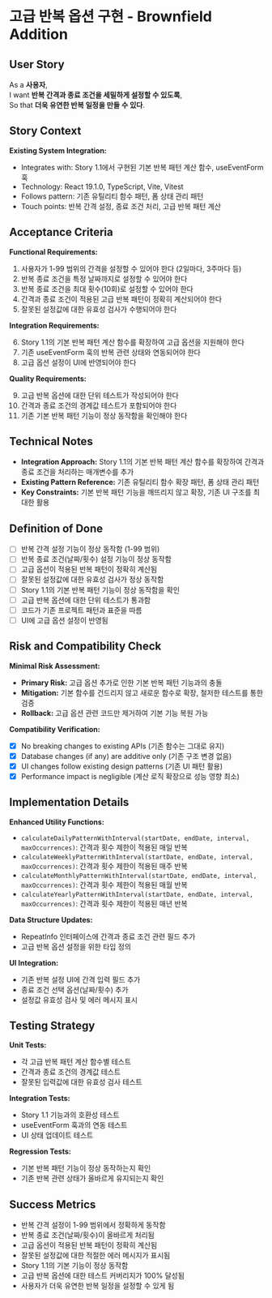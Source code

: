 # 고급 반복 옵션 구현 - Brownfield Addition

## User Story

As a **사용자**,  
I want **반복 간격과 종료 조건을 세밀하게 설정할 수 있도록**,  
So that **더욱 유연한 반복 일정을 만들 수 있다**.

## Story Context

**Existing System Integration:**

- Integrates with: Story 1.1에서 구현된 기본 반복 패턴 계산 함수, useEventForm 훅
- Technology: React 19.1.0, TypeScript, Vite, Vitest
- Follows pattern: 기존 유틸리티 함수 패턴, 폼 상태 관리 패턴
- Touch points: 반복 간격 설정, 종료 조건 처리, 고급 반복 패턴 계산

## Acceptance Criteria

**Functional Requirements:**

1. 사용자가 1-99 범위의 간격을 설정할 수 있어야 한다 (2일마다, 3주마다 등)
2. 반복 종료 조건을 특정 날짜까지로 설정할 수 있어야 한다
3. 반복 종료 조건을 최대 횟수(10회)로 설정할 수 있어야 한다
4. 간격과 종료 조건이 적용된 고급 반복 패턴이 정확히 계산되어야 한다
5. 잘못된 설정값에 대한 유효성 검사가 수행되어야 한다

**Integration Requirements:**

6. Story 1.1의 기본 반복 패턴 계산 함수를 확장하여 고급 옵션을 지원해야 한다
7. 기존 useEventForm 훅의 반복 관련 상태와 연동되어야 한다
8. 고급 옵션 설정이 UI에 반영되어야 한다

**Quality Requirements:**

9. 고급 반복 옵션에 대한 단위 테스트가 작성되어야 한다
10. 간격과 종료 조건의 경계값 테스트가 포함되어야 한다
11. 기존 기본 반복 패턴 기능이 정상 동작함을 확인해야 한다

## Technical Notes

- **Integration Approach:** Story 1.1의 기본 반복 패턴 계산 함수를 확장하여 간격과 종료 조건을 처리하는 매개변수를 추가
- **Existing Pattern Reference:** 기존 유틸리티 함수 확장 패턴, 폼 상태 관리 패턴
- **Key Constraints:** 기본 반복 패턴 기능을 깨뜨리지 않고 확장, 기존 UI 구조를 최대한 활용

## Definition of Done

- [ ] 반복 간격 설정 기능이 정상 동작함 (1-99 범위)
- [ ] 반복 종료 조건(날짜/횟수) 설정 기능이 정상 동작함
- [ ] 고급 옵션이 적용된 반복 패턴이 정확히 계산됨
- [ ] 잘못된 설정값에 대한 유효성 검사가 정상 동작함
- [ ] Story 1.1의 기본 반복 패턴 기능이 정상 동작함을 확인
- [ ] 고급 반복 옵션에 대한 단위 테스트가 통과함
- [ ] 코드가 기존 프로젝트 패턴과 표준을 따름
- [ ] UI에 고급 옵션 설정이 반영됨

## Risk and Compatibility Check

**Minimal Risk Assessment:**

- **Primary Risk:** 고급 옵션 추가로 인한 기본 반복 패턴 기능과의 충돌
- **Mitigation:** 기본 함수를 건드리지 않고 새로운 함수로 확장, 철저한 테스트를 통한 검증
- **Rollback:** 고급 옵션 관련 코드만 제거하여 기본 기능 복원 가능

**Compatibility Verification:**

- [x] No breaking changes to existing APIs (기존 함수는 그대로 유지)
- [x] Database changes (if any) are additive only (기존 구조 변경 없음)
- [x] UI changes follow existing design patterns (기존 UI 패턴 활용)
- [x] Performance impact is negligible (계산 로직 확장으로 성능 영향 최소)

## Implementation Details

**Enhanced Utility Functions:**
- `calculateDailyPatternWithInterval(startDate, endDate, interval, maxOccurrences)`: 간격과 횟수 제한이 적용된 매일 반복
- `calculateWeeklyPatternWithInterval(startDate, endDate, interval, maxOccurrences)`: 간격과 횟수 제한이 적용된 매주 반복
- `calculateMonthlyPatternWithInterval(startDate, endDate, interval, maxOccurrences)`: 간격과 횟수 제한이 적용된 매월 반복
- `calculateYearlyPatternWithInterval(startDate, endDate, interval, maxOccurrences)`: 간격과 횟수 제한이 적용된 매년 반복

**Data Structure Updates:**
- RepeatInfo 인터페이스에 간격과 종료 조건 관련 필드 추가
- 고급 반복 옵션 설정을 위한 타입 정의

**UI Integration:**
- 기존 반복 설정 UI에 간격 입력 필드 추가
- 종료 조건 선택 옵션(날짜/횟수) 추가
- 설정값 유효성 검사 및 에러 메시지 표시

## Testing Strategy

**Unit Tests:**
- 각 고급 반복 패턴 계산 함수별 테스트
- 간격과 종료 조건의 경계값 테스트
- 잘못된 입력값에 대한 유효성 검사 테스트

**Integration Tests:**
- Story 1.1 기능과의 호환성 테스트
- useEventForm 훅과의 연동 테스트
- UI 상태 업데이트 테스트

**Regression Tests:**
- 기본 반복 패턴 기능이 정상 동작하는지 확인
- 기존 반복 관련 상태가 올바르게 유지되는지 확인

## Success Metrics

- 반복 간격 설정이 1-99 범위에서 정확하게 동작함
- 반복 종료 조건(날짜/횟수)이 올바르게 처리됨
- 고급 옵션이 적용된 반복 패턴이 정확히 계산됨
- 잘못된 설정값에 대한 적절한 에러 메시지가 표시됨
- Story 1.1의 기본 기능이 정상 동작함
- 고급 반복 옵션에 대한 테스트 커버리지가 100% 달성됨
- 사용자가 더욱 유연한 반복 일정을 설정할 수 있게 됨
